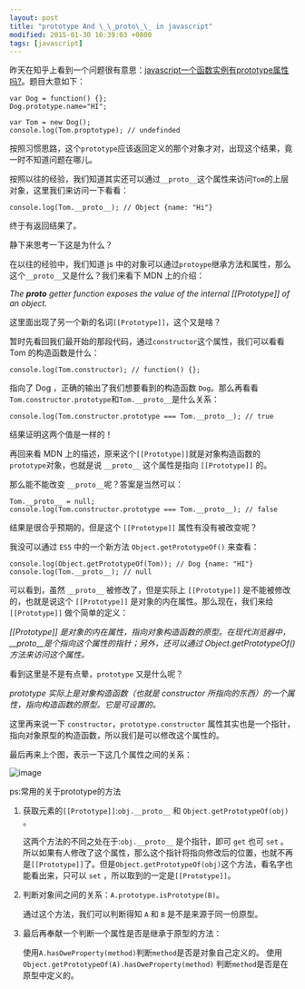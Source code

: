 ```yaml
---
layout: post
title: "prototype And \_\_proto\_\_ in javascript"
modified: 2015-01-30 10:39:03 +0800
tags: [javascript]
---
```


昨天在知乎上看到一个问题很有意思：[javascript一个函数实例有prototype属性吗?](http://www.zhihu.com/question/27862093)。题目大意如下：

	var Dog = function() {};
	Dog.prototype.name="HI";
	
	var Tom = new Dog();
	console.log(Tom.proptotype); // undefinded
	
按照习惯思路，这个`prototype`应该返回定义的那个对象才对，出现这个结果，竟一时不知道问题在哪儿。

按照以往的经验，我们知道其实还可以通过`__proto__`这个属性来访问`Tom`的上层对象，这里我们来访问一下看看：

	console.log(Tom.__proto__); // Object {name: "Hi"}
	
终于有返回结果了。

静下来思考一下这是为什么？

在以往的经验中，我们知道 js 中的对象可以通过`protoype`继承方法和属性，那么这个`__proto__`又是什么？我们来看下 MDN 上的介绍：

*The __proto__ getter function exposes the value of the internal [[Prototype]] of an object.*

这里面出现了另一个新的名词`[[Prototype]]`，这个又是啥？

暂时先看回我们最开始的那段代码，通过`constructor`这个属性，我们可以看看 Tom 的构造函数是什么：

	console.log(Tom.constructor); // function() {};

指向了 Dog ，正确的输出了我们想要看到的构造函数 `Dog`。那么再看看`Tom.constructor.prototype`和`Tom.__proto__`是什么关系：

	console.log(Tom.constructor.prototype === Tom.__proto__); // true
	
结果证明这两个值是一样的！

再回来看 MDN 上的描述，原来这个`[[Prototype]]`就是对象构造函数的`prototype`对象，也就是说 `__proto__` 这个属性是指向 `[[Prototype]]` 的。

那么能不能改变 `__proto__`呢？答案是当然可以：

	Tom.__proto__ = null;
	console.log(Tom.constructor.prototype === Tom.__proto__); // false
	
结果是很合乎预期的，但是这个 `[[Prototype]]` 属性有没有被改变呢？

我没可以通过 `ES5` 中的一个新方法 `Object.getPrototypeOf()` 来查看：

	console.log(Object.getPrototypeOf(Tom)); // Dog {name: "HI"}
	console.log(Tom.__proto__); // null
	
可以看到，虽然 `__proto__` 被修改了，但是实际上 `[[Prototype]]` 是不能被修改的，也就是说这个 `[[Prototype]]` 是对象的内在属性。那么现在，我们来给 `[[Prototype]]` 做个简单的定义：

*[[Prototype]] 是对象的内在属性，指向对象构造函数的原型。在现代浏览器中，\_\_proto\_\_是个指向这个属性的指针；另外，还可以通过 Object.getPrototypeOf() 方法来访问这个属性。*

看到这里是不是有点晕，`prototype` 又是什么呢？

*prototype 实际上是对象构造函数（也就是 constructor 所指向的东西）的一个属性，指向构造函数的原型。它是可设置的。*

这里再来说一下 `constructor`，`prototype.constructor` 属性其实也是一个指针，指向对象原型的构造函数，所以我们是可以修改这个属性的。

最后再来上个图，表示一下这几个属性之间的关系：

![image](http://pic1.zhimg.com/bb6c98abf029dd84488058dbf4fc4692_r.jpg)


ps:常用的关于prototype的方法

1. 获取元素的`[[Prototype]]`:`obj.__proto__` 和 `Object.getPrototypeOf(obj)` 。

	这两个方法的不同之处在于:`obj.__proto__` 是个指针，即可 `get` 也可 `set` 。所以如果有人修改了这个属性，那么这个指针将指向修改后的位置，也就不再是`[[Prototype]]`了。但是`Object.getPrototypeOf(obj)`这个方法，看名字也能看出来，只可以 `set` ，所以取到的一定是`[[Prototype]]`。
	
2. 判断对象间之间的关系：`A.prototype.isPrototype(B)`。

	通过这个方法，我们可以判断得知 `A` 和 `B` 是不是来源于同一份原型。
	
3. 最后再奉献一个判断一个属性是否是继承于原型的方法：

	使用`A.hasOweProperty(method)`判断`method`是否是对象自己定义的。
	使用`Object.getPrototypeOf(A).hasOweProperty(method)` 判断`method`是否是在原型中定义的。
	



	


